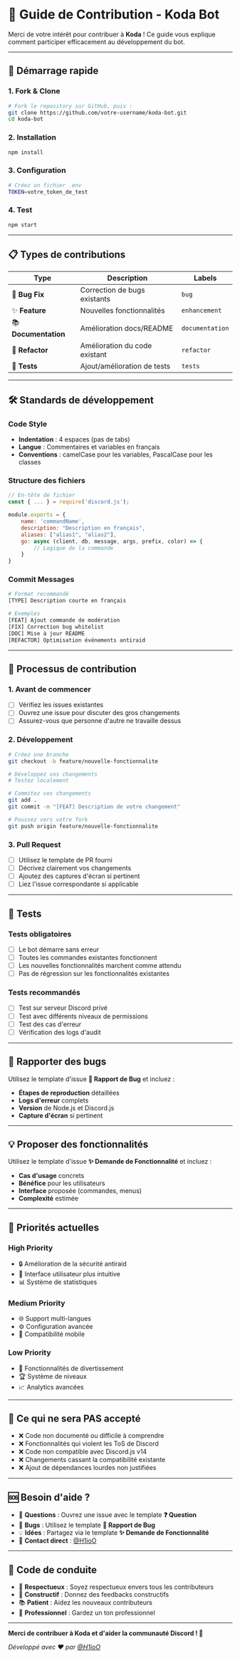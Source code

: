 # 🤝 Guide de Contribution - Koda Bot

Merci de votre intérêt pour contribuer à **Koda** ! Ce guide vous explique comment participer efficacement au développement du bot.

---

## 🚀 Démarrage rapide

### 1. **Fork & Clone**
```bash
# Fork le repository sur GitHub, puis :
git clone https://github.com/votre-username/koda-bot.git
cd koda-bot
```

### 2. **Installation**
```bash
npm install
```

### 3. **Configuration**
```bash
# Créez un fichier .env
TOKEN=votre_token_de_test
```

### 4. **Test**
```bash
npm start
```

---

## 📋 Types de contributions

| Type | Description | Labels |
|------|-------------|---------|
| 🐛 **Bug Fix** | Correction de bugs existants | `bug` |
| ✨ **Feature** | Nouvelles fonctionnalités | `enhancement` |
| 📚 **Documentation** | Amélioration docs/README | `documentation` |
| 🔨 **Refactor** | Amélioration du code existant | `refactor` |
| 🧪 **Tests** | Ajout/amélioration de tests | `tests` |

---

## 🛠️ Standards de développement

### **Code Style**
- **Indentation** : 4 espaces (pas de tabs)
- **Langue** : Commentaires et variables en français
- **Conventions** : camelCase pour les variables, PascalCase pour les classes

### **Structure des fichiers**
```javascript
// En-tête de fichier
const { ... } = require('discord.js');

module.exports = {
    name: 'commandName',
    description: "Description en français",
    aliases: ["alias1", "alias2"],
    go: async (client, db, message, args, prefix, color) => {
        // Logique de la commande
    }
}
```

### **Commit Messages**
```bash
# Format recommandé
[TYPE] Description courte en français

# Exemples
[FEAT] Ajout commande de modération
[FIX] Correction bug whitelist
[DOC] Mise à jour README
[REFACTOR] Optimisation événements antiraid
```

---

## 🔄 Processus de contribution

### **1. Avant de commencer**
- [ ] Vérifiez les issues existantes
- [ ] Ouvrez une issue pour discuter des gros changements
- [ ] Assurez-vous que personne d'autre ne travaille dessus

### **2. Développement**
```bash
# Créez une branche
git checkout -b feature/nouvelle-fonctionnalite

# Développez vos changements
# Testez localement

# Commitez vos changements
git add .
git commit -m "[FEAT] Description de votre changement"

# Poussez vers votre fork
git push origin feature/nouvelle-fonctionnalite
```

### **3. Pull Request**
- [ ] Utilisez le template de PR fourni
- [ ] Décrivez clairement vos changements
- [ ] Ajoutez des captures d'écran si pertinent
- [ ] Liez l'issue correspondante si applicable

---

## 🧪 Tests

### **Tests obligatoires**
- [ ] Le bot démarre sans erreur
- [ ] Toutes les commandes existantes fonctionnent
- [ ] Les nouvelles fonctionnalités marchent comme attendu
- [ ] Pas de régression sur les fonctionnalités existantes

### **Tests recommandés**
- [ ] Test sur serveur Discord privé
- [ ] Test avec différents niveaux de permissions
- [ ] Test des cas d'erreur
- [ ] Vérification des logs d'audit

---

## 📝 Rapporter des bugs

Utilisez le template d'issue **🐛 Rapport de Bug** et incluez :
- **Étapes de reproduction** détaillées
- **Logs d'erreur** complets
- **Version** de Node.js et Discord.js
- **Capture d'écran** si pertinent

---

## 💡 Proposer des fonctionnalités

Utilisez le template d'issue **✨ Demande de Fonctionnalité** et incluez :
- **Cas d'usage** concrets
- **Bénéfice** pour les utilisateurs
- **Interface** proposée (commandes, menus)
- **Complexité** estimée

---

## 🎯 Priorités actuelles

### **High Priority**
- 🔒 Amélioration de la sécurité antiraid
- 🎨 Interface utilisateur plus intuitive
- 📊 Système de statistiques

### **Medium Priority**
- 🌐 Support multi-langues
- ⚙️ Configuration avancée
- 📱 Compatibilité mobile

### **Low Priority**
- 🎵 Fonctionnalités de divertissement
- 🏆 Système de niveaux
- 📈 Analytics avancées

---

## 🚫 Ce qui ne sera PAS accepté

- ❌ Code non documenté ou difficile à comprendre
- ❌ Fonctionnalités qui violent les ToS de Discord
- ❌ Code non compatible avec Discord.js v14
- ❌ Changements cassant la compatibilité existante
- ❌ Ajout de dépendances lourdes non justifiées

---

## 🆘 Besoin d'aide ?

- 💬 **Questions** : Ouvrez une issue avec le template **❓ Question**
- 🐛 **Bugs** : Utilisez le template **🐛 Rapport de Bug**
- 💡 **Idées** : Partagez via le template **✨ Demande de Fonctionnalité**
- 📧 **Contact direct** : [@H1ioO](https://github.com/H1ioO)

---

## 📜 Code de conduite

- 🤝 **Respectueux** : Soyez respectueux envers tous les contributeurs
- 🎯 **Constructif** : Donnez des feedbacks constructifs
- 📚 **Patient** : Aidez les nouveaux contributeurs
- 🌟 **Professionnel** : Gardez un ton professionnel

---

**Merci de contribuer à Koda et d'aider la communauté Discord ! 🚀**

*Développé avec ❤️ par [@H1ioO](https://github.com/H1ioO)*
